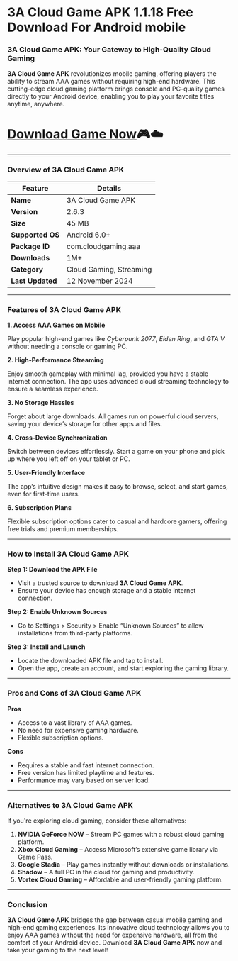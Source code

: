 # 3A Cloud Game APK 1.1.18 Free Download For Android mobile


<h3><strong>3A Cloud Game APK: Your Gateway to High-Quality Cloud Gaming</strong></h3>

<p><strong>3A Cloud Game APK</strong> revolutionizes mobile gaming, offering players the ability to stream AAA games without requiring high-end hardware. This cutting-edge cloud gaming platform brings console and PC-quality games directly to your Android device, enabling you to play your favorite titles anytime, anywhere.</p>


# <a href="https://apkmia.com/">Download Game Now</a>🎮☁️


<hr />
<h3><strong>Overview of 3A Cloud Game APK</strong></h3>

<table>
	<thead>
		<tr>
			<th><strong>Feature</strong></th>
			<th><strong>Details</strong></th>
		</tr>
	</thead>
	<tbody>
		<tr>
			<td><strong>Name</strong></td>
			<td>3A Cloud Game APK</td>
		</tr>
		<tr>
			<td><strong>Version</strong></td>
			<td>2.6.3</td>
		</tr>
		<tr>
			<td><strong>Size</strong></td>
			<td>45 MB</td>
		</tr>
		<tr>
			<td><strong>Supported OS</strong></td>
			<td>Android 6.0+</td>
		</tr>
		<tr>
			<td><strong>Package ID</strong></td>
			<td>com.cloudgaming.aaa</td>
		</tr>
		<tr>
			<td><strong>Downloads</strong></td>
			<td>1M+</td>
		</tr>
		<tr>
			<td><strong>Category</strong></td>
			<td>Cloud Gaming, Streaming</td>
		</tr>
		<tr>
			<td><strong>Last Updated</strong></td>
			<td>12 November 2024</td>
		</tr>
	</tbody>
</table>

<hr />
<h3><strong>Features of 3A Cloud Game APK</strong></h3>

<p><strong>1. Access AAA Games on Mobile</strong></p>

<p>Play popular high-end games like <em>Cyberpunk 2077</em>, <em>Elden Ring</em>, and <em>GTA V</em> without needing a console or gaming PC.</p>

<p><strong>2. High-Performance Streaming</strong></p>

<p>Enjoy smooth gameplay with minimal lag, provided you have a stable internet connection. The app uses advanced cloud streaming technology to ensure a seamless experience.</p>

<p><strong>3. No Storage Hassles</strong></p>

<p>Forget about large downloads. All games run on powerful cloud servers, saving your device&rsquo;s storage for other apps and files.</p>

<p><strong>4. Cross-Device Synchronization</strong></p>

<p>Switch between devices effortlessly. Start a game on your phone and pick up where you left off on your tablet or PC.</p>

<p><strong>5. User-Friendly Interface</strong></p>

<p>The app&rsquo;s intuitive design makes it easy to browse, select, and start games, even for first-time users.</p>

<p><strong>6. Subscription Plans</strong></p>

<p>Flexible subscription options cater to casual and hardcore gamers, offering free trials and premium memberships.</p>

<hr />
<h3><strong>How to Install 3A Cloud Game APK</strong></h3>

<p><strong>Step 1: Download the APK File</strong></p>

<ul>
	<li>Visit a trusted source to download <strong>3A Cloud Game APK</strong>.</li>
	<li>Ensure your device has enough storage and a stable internet connection.</li>
</ul>

<p><strong>Step 2: Enable Unknown Sources</strong></p>

<ul>
	<li>Go to Settings &gt; Security &gt; Enable &ldquo;Unknown Sources&rdquo; to allow installations from third-party platforms.</li>
</ul>

<p><strong>Step 3: Install and Launch</strong></p>

<ul>
	<li>Locate the downloaded APK file and tap to install.</li>
	<li>Open the app, create an account, and start exploring the gaming library.</li>
</ul>

<hr />
<h3><strong>Pros and Cons of 3A Cloud Game APK</strong></h3>

<p><strong>Pros</strong></p>

<ul>
	<li>Access to a vast library of AAA games.</li>
	<li>No need for expensive gaming hardware.</li>
	<li>Flexible subscription options.</li>
</ul>

<p><strong>Cons</strong></p>

<ul>
	<li>Requires a stable and fast internet connection.</li>
	<li>Free version has limited playtime and features.</li>
	<li>Performance may vary based on server load.</li>
</ul>

<hr />
<h3><strong>Alternatives to 3A Cloud Game APK</strong></h3>

<p>If you&#39;re exploring cloud gaming, consider these alternatives:</p>

<ol>
	<li><strong>NVIDIA GeForce NOW</strong> &ndash; Stream PC games with a robust cloud gaming platform.</li>
	<li><strong>Xbox Cloud Gaming</strong> &ndash; Access Microsoft&rsquo;s extensive game library via Game Pass.</li>
	<li><strong>Google Stadia</strong> &ndash; Play games instantly without downloads or installations.</li>
	<li><strong>Shadow</strong> &ndash; A full PC in the cloud for gaming and productivity.</li>
	<li><strong>Vortex Cloud Gaming</strong> &ndash; Affordable and user-friendly gaming platform.</li>
</ol>

<hr />
<h3><strong>Conclusion</strong></h3>

<p><strong>3A Cloud Game APK</strong> bridges the gap between casual mobile gaming and high-end gaming experiences. Its innovative cloud technology allows you to enjoy AAA games without the need for expensive hardware, all from the comfort of your Android device. Download <strong>3A Cloud Game APK</strong> now and take your gaming to the next level!</p>
